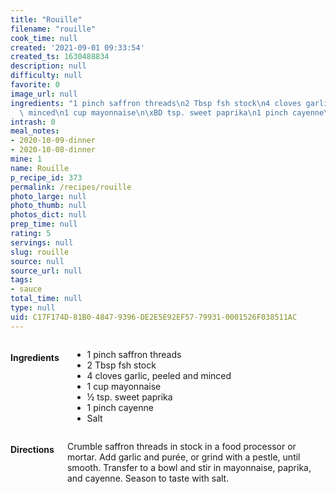 ```yaml
---
title: "Rouille"
filename: "rouille"
cook_time: null
created: '2021-09-01 09:33:54'
created_ts: 1630488834
description: null
difficulty: null
favorite: 0
image_url: null
ingredients: "1 pinch saffron threads\n2 Tbsp fsh stock\n4 cloves garlic, peeled and\
  \ minced\n1 cup mayonnaise\n\xBD tsp. sweet paprika\n1 pinch cayenne\nSalt"
intrash: 0
meal_notes:
- 2020-10-09-dinner
- 2020-10-08-dinner
mine: 1
name: Rouille
p_recipe_id: 373
permalink: /recipes/rouille
photo_large: null
photo_thumb: null
photos_dict: null
prep_time: null
rating: 5
servings: null
slug: rouille
source: null
source_url: null
tags:
- sauce
total_time: null
type: null
uid: C17F174D-81B0-4847-9396-DE2E5E92EF57-79931-0001526F038511AC
---
```

<div class="columns large-7 small-12" id="writeup">	</div><!-- #writeup -->
</div><!-- #row-one -->
<div class="row" id="row-two">	<div class="columns large-4 small-12" id="ingredients"><h4>Ingredients</h4><div class="box box-ingredients content"><ul>
<li>1 pinch saffron threads</li>
<li>2 Tbsp fsh stock</li>
<li>4 cloves garlic, peeled and minced</li>
<li>1 cup mayonnaise</li>
<li>½ tsp. sweet paprika</li>
<li>1 pinch cayenne</li>
<li>Salt</li>
</ul>
</div>	</div>	<div class="columns large-6 small-12" id="directions"><h4>Directions</h4><div class="box box-directions content"><p>Crumble saffron threads in stock in a food processor or mortar. Add garlic and purée, or grind with a pestle, until smooth. Transfer to a bowl and stir in mayonnaise, paprika, and cayenne. Season to taste with salt.</p>
</div>	</div>